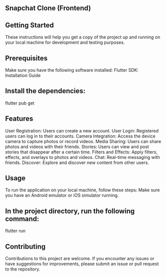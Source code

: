 ## Snapchat Clone (Frontend)

## Getting Started
These instructions will help you get a copy of the project up and running on your local machine for development and testing purposes.

## Prerequisites
Make sure you have the following software installed:
Flutter SDK: Installation Guide

## Install the dependencies:
flutter pub get

## Features
User Registration: Users can create a new account.
User Login: Registered users can log in to their accounts.
Camera Integration: Access the device camera to capture photos or record videos.
Media Sharing: Users can share photos and videos with their friends.
Stories: Users can view and post stories that disappear after a certain time.
Filters and Effects: Apply filters, effects, and overlays to photos and videos.
Chat: Real-time messaging with friends.
Discover: Explore and discover new content from other users.

## Usage
To run the application on your local machine, follow these steps:
Make sure you have an Android emulator or iOS simulator running.

## In the project directory, run the following command:
flutter run

## Contributing
Contributions to this project are welcome. If you encounter any issues or have suggestions for improvements, please submit an issue or pull request to the repository.

